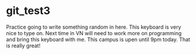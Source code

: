# git_test3
Practice
going to write something random in here. This keyboard is very nice to type on. Next time in VN will need to work more on programming and bring this keyboard with me. This campus is upen until 9pm today. That is really great!